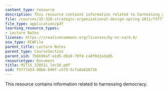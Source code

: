 ```yaml
---
content_type: resource
description: This resource contains information related to harnessing democracy.
file: /courses/15-320-strategic-organizational-design-spring-2011/f5f77a5498b6b99fc5735cfa0a65b716_MIT15_320S11_lec16.pdf
file_type: application/pdf
learning_resource_types:
- Lecture Notes
license: https://creativecommons.org/licenses/by-nc-sa/4.0/
ocw_type: OCWFile
parent_title: Lecture Notes
parent_type: CourseSection
parent_uid: 7b6b90af-a1d5-d8a9-70f4-ca8f0d2a3e85
resourcetype: Document
title: MIT15_320S11_lec16.pdf
uid: f5f77a54-98b6-b99f-c573-5cfa0a65b716
---
```

This resource contains information related to harnessing democracy.